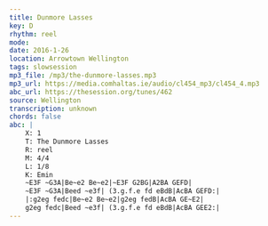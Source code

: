 ```yaml
---
title: Dunmore Lasses
key: D
rhythm: reel
mode: 
date: 2016-1-26
location: Arrowtown Wellington
tags: slowsession
mp3_file: /mp3/the-dunmore-lasses.mp3
mp3_url: https://media.comhaltas.ie/audio/cl454_mp3/cl454_4.mp3
abc_url: https://thesession.org/tunes/462
source: Wellington
transcription: unknown
chords: false
abc: |
    X: 1
    T: The Dunmore Lasses
    R: reel
    M: 4/4
    L: 1/8
    K: Emin
    ~E3F ~G3A|Be~e2 Be~e2|~E3F G2BG|A2BA GEFD|
    ~E3F ~G3A|Beed ~e3f| (3.g.f.e fd eBdB|AcBA GEFD:|
    |:g2eg fedc|Be~e2 Be~e2|g2eg fedB|AcBA GE~E2|
    g2eg fedc|Beed ~e3f| (3.g.f.e fd eBdB|AcBA GEE2:|
---
```


